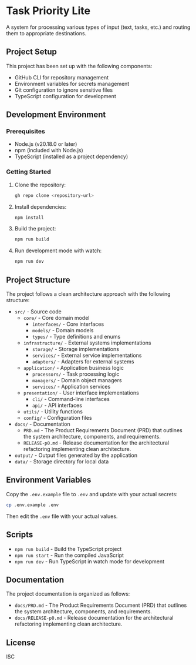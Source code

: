 # Task Priority Lite

A system for processing various types of input (text, tasks, etc.) and routing them to appropriate destinations.

## Project Setup

This project has been set up with the following components:

- GitHub CLI for repository management
- Environment variables for secrets management
- Git configuration to ignore sensitive files
- TypeScript configuration for development

## Development Environment

### Prerequisites

- Node.js (v20.18.0 or later)
- npm (included with Node.js)
- TypeScript (installed as a project dependency)

### Getting Started

1. Clone the repository:
   ```bash
   gh repo clone <repository-url>
   ```

2. Install dependencies:
   ```bash
   npm install
   ```

3. Build the project:
   ```bash
   npm run build
   ```

4. Run development mode with watch:
   ```bash
   npm run dev
   ```

## Project Structure

The project follows a clean architecture approach with the following structure:

- `src/` - Source code
  - `core/` - Core domain model
    - `interfaces/` - Core interfaces
    - `models/` - Domain models
    - `types/` - Type definitions and enums
  - `infrastructure/` - External systems implementations
    - `storage/` - Storage implementations
    - `services/` - External service implementations
    - `adapters/` - Adapters for external systems
  - `application/` - Application business logic
    - `processors/` - Task processing logic
    - `managers/` - Domain object managers
    - `services/` - Application services
  - `presentation/` - User interface implementations
    - `cli/` - Command-line interfaces
    - `api/` - API interfaces
  - `utils/` - Utility functions
  - `config/` - Configuration files
- `docs/` - Documentation
  - `PRD.md` - The Product Requirements Document (PRD) that outlines the system architecture, components, and requirements.
  - `RELEASE-p0.md` - Release documentation for the architectural refactoring implementing clean architecture.
- `output/` - Output files generated by the application
- `data/` - Storage directory for local data

## Environment Variables

Copy the `.env.example` file to `.env` and update with your actual secrets:

```bash
cp .env.example .env
```

Then edit the `.env` file with your actual values.

## Scripts

- `npm run build` - Build the TypeScript project
- `npm run start` - Run the compiled JavaScript
- `npm run dev` - Run TypeScript in watch mode for development

## Documentation

The project documentation is organized as follows:

- `docs/PRD.md` - The Product Requirements Document (PRD) that outlines the system architecture, components, and requirements.
- `docs/RELEASE-p0.md` - Release documentation for the architectural refactoring implementing clean architecture.

## License

ISC

